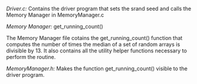 *Driver.c:* Contains the driver program that sets the srand seed and calls the Memory Manager in MemoryManager.c


*Memory Manager:* get_running_count()

The Memory Manager file cotains the get_running_count() function that computes the number of times the median of a set of random arrays is divisible by 13. It also contains all the utility helper functions necessary to perform the routine.

*MemoryManager.h:* Makes the function get_running_count() visible to the driver program. 